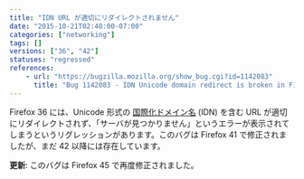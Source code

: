 ```yaml
---
title: "IDN URL が適切にリダイレクトされません"
date: "2015-10-21T02:40:00-07:00"
categories: ["networking"]
tags: []
versions: ["36", "42"]
statuses: "regressed"
references:
    - url: "https://bugzilla.mozilla.org/show_bug.cgi?id=1142083"
      title: "Bug 1142083 - IDN Unicode domain redirect is broken in Firefox 36/37/38"
---
```

Firefox 36 には、Unicode 形式の [国際化ドメイン名](https://ja.wikipedia.org/wiki/%E5%9B%BD%E9%9A%9B%E5%8C%96%E3%83%89%E3%83%A1%E3%82%A4%E3%83%B3%E5%90%8D) (IDN) を含む URL が適切にリダイレクトされず、「サーバが見つかりません」というエラーが表示されてしまうというリグレッションがあります。このバグは Firefox 41 で修正されましたが、まだ 42 以降には存在しています。

**更新**: このバグは Firefox 45 で再度修正されました。
